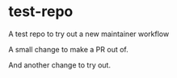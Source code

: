 # test-repo
A test repo to try out a new maintainer workflow

A small change to make a PR out of.

And another change to try out.
